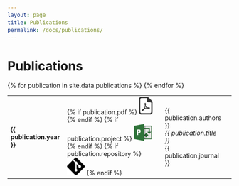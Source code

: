 ```yaml
---
layout: page
title: Publications
permalink: /docs/publications/
---
```

<div class="container-fluid">
	<div class="row">
	<h1>Publications</h1>
	<table class="table table-hover">
		{% for publication in site.data.publications %}
		<tr>
			<td><b>{{ publication.year }}</b></td>
			<td>
				{% if publication.pdf %}
				<a href="../paper/{{ publication.pdf }}"><img src="../images/pdf.png" title="pdf"/></a>
				{% endif %}
				{% if publication.project %}
				<a href="{{ publication.project }}"><img src="../images/project.png" title="project homepage"/></a>
				{% endif %}
				{% if publication.repository %}
				<a href="{{ publication.repository }}"><img src="../images/repository.png" title="repository"/></a>
				{% endif %}
			</td>
			<td>{{ publication.authors }} <br />
				<i>{{ publication.title }}</i><br />
				{{ publication.journal }}
			</td>
			<td></td>
		</tr>
		{% endfor %}
	</table>
	</div>
</div>
